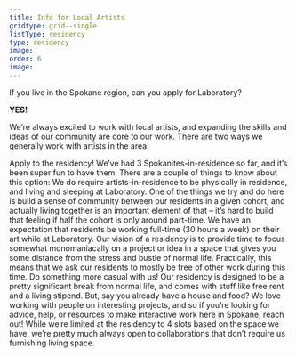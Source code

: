 ```yaml
---
title: Info for Local Artists
gridtype: grid--single
listType: residency
type: residency
image:
order: 6
image: 
---
```


If you live in the Spokane region, can you apply for Laboratory?

**YES!**

We’re always excited to work with local artists, and expanding the skills and ideas of our community are core to our work. There are two ways we generally work with artists in the area:

Apply to the residency! We’ve had 3 Spokanites-in-residence so far, and it’s been super fun to have them. There are a couple of things to know about this option:
We do require artists-in-residence to be physically in residence, and living and sleeping at Laboratory. One of the things we try and do here is build a sense of community between our residents in a given cohort, and actually living together is an important element of that – it’s hard to build that feeling if half the cohort is only around part-time.
We have an expectation that residents be working full-time (30 hours a week) on their art while at Laboratory. Our vision of a residency is to provide time to focus somewhat monomaniacally on a project or idea in a space that gives you some distance from the stress and bustle of normal life. Practically, this means that we ask our residents to mostly be free of other work during this time.
Do something more casual with us! Our residency is designed to be a pretty significant break from normal life, and comes with stuff like free rent and a living stipend. But, say you already have a house and food? We love working with people on interesting projects, and so if you’re looking for advice, help, or resources to make interactive work here in Spokane, reach out! While we’re limited at the residency to 4 slots based on the space we have, we’re pretty much always open to collaborations that don’t require us furnishing living space.